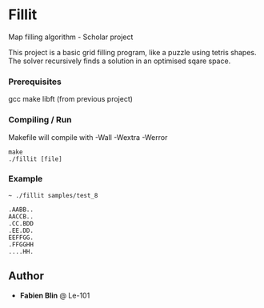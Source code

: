 # Fillit

Map filling algorithm - Scholar project

This project is a basic grid filling program, like a puzzle using tetris shapes.
The solver recursively finds a solution in an optimised sqare space.

### Prerequisites

gcc
make
libft (from previous project)

### Compiling / Run

Makefile will compile with -Wall -Wextra -Werror

```
make
./fillit [file]
```

### Example

```
~ ./fillit samples/test_8

.AABB..
AACCB..
.CC.BDD
.EE.DD.
EEFFGG.
.FFGGHH
....HH.
```

## Author

* **Fabien Blin** @ Le-101

